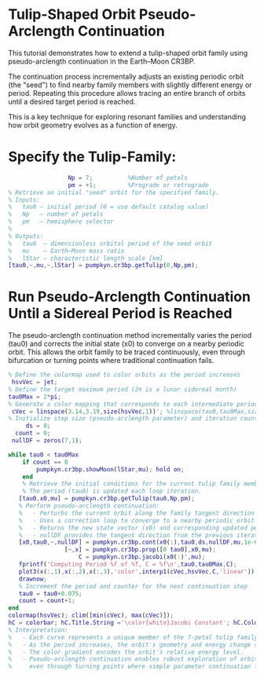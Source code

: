 
# Tulip\-Shaped Orbit Pseudo\-Arclength Continuation

This tutorial demonstrates how to extend a tulip\-shaped orbit family using pseudo\-arclength continuation in the Earth–Moon CR3BP.


The continuation process incrementally adjusts an existing periodic orbit (the "seed") to find nearby family members with slightly different energy or period. Repeating this procedure allows tracing an entire branch of orbits until a desired target period is reached.


This is a key technique for exploring resonant families and understanding how orbit geometry evolves as a function of energy.

# Specify the Tulip\-Family:
```matlab
                 Np = 7;          %Number of petals
                 pm = +1;         %Prograde or retrograde
% Retrieve an initial "seed" orbit for the specified family.
% Inputs:
%   tau0 – initial period (0 = use default catalog value)
%   Np   – number of petals
%   pm   – hemisphere selector
%
% Outputs:
%   tau0  – dimensionless orbital period of the seed orbit
%   mu    – Earth–Moon mass ratio
%   lStar – characteristic length scale [km]
[tau0,~,mu,~,lStar] = pumpkyn.cr3bp.getTulip(0,Np,pm);
```
# Run Pseudo\-Arclength Continuation Until a Sidereal Period is Reached

The pseudo\-arclength continuation method incrementally varies the period (tau0) and corrects the initial state (x0) to converge on a nearby periodic orbit. This allows the orbit family to be traced continuously, even through bifurcation or turning points where traditional continuation fails.

```matlab
% Define the colormap used to color orbits as the period increases
 hsvVec = jet;
% Define the target maximum period (2π is a lunar sidereal month)
tau0Max = 2*pi;
% Generate a color mapping that corresponds to each intermediate period
 cVec = linspace(3.14,3.19,size(hsvVec,1))'; %linspace(tau0,tau0Max,size(hsvVec,1))';
% Initialize step size (pseudo-arclength parameter) and iteration counter
     ds = 0;
  count = 0;
 nullDF = zeros(7,1); 

while tau0 < tau0Max     
    if count == 0
        pumpkyn.cr3bp.showMoon(lStar,mu); hold on;
    end
    % Retrieve the initial conditions for the current tulip family member.
    % The period (tau0) is updated each loop iteration.
   [tau0,x0,mu] = pumpkyn.cr3bp.getTulip(tau0,Np,pm);
   % Perform pseudo-arclength continuation:
   %   - Perturbs the current orbit along the family tangent direction
   %   - Uses a correction loop to converge to a nearby periodic orbit
   %   - Returns the new state vector (x0) and corresponding updated period (tau0)
   %   - nullDF provides the tangent direction from the previous iteration
   [x0,tau0,~,nullDF] = pumpkyn.cr3bp.cont(x0(:),tau0,ds,nullDF,mu,1e-6);
                [~,x] = pumpkyn.cr3bp.prop([0 tau0],x0,mu);
                    C = pumpkyn.cr3bp.jacobi(x0(:)',mu);
   fprintf('Computing Period %f of %f, C = %f\n',tau0,tau0Max,C);
   plot3(x(:,1),x(:,2),x(:,3),'color',interp1(cVec,hsvVec,C,'linear')); 
   drawnow;
   % Increment the period and counter for the next continuation step
   tau0 = tau0+0.075;
   count = count+1;
end
colormap(hsvVec); clim([min(cVec), max(cVec)]); 
hC = colorbar; hC.Title.String ='\color{white}Jacobi Constant'; hC.Color = 'w';
% Interpretation:
%   - Each curve represents a unique member of the 7-petal tulip family.
%   - As the period increases, the orbit's geometry and energy change smoothly.
%   - The color gradient encodes the orbit's relative energy level.
%   - Pseudo-arclength continuation enables robust exploration of orbit families
%     even through turning points where simple parameter continuation fails.
```
